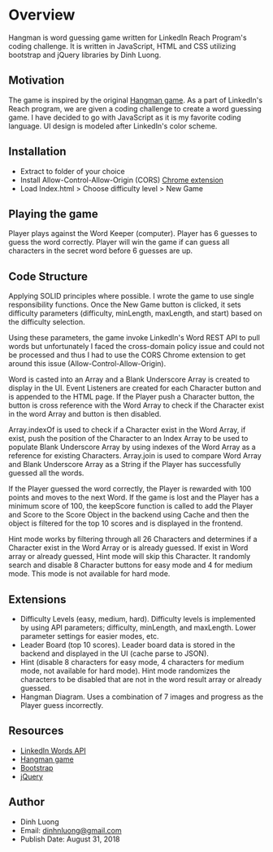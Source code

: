 # Overview

Hangman is word guessing game written for LinkedIn Reach Program's coding challenge. It is written in JavaScript, HTML and CSS utilizing bootstrap and jQuery libraries by Dinh Luong.

## Motivation

The game is inspired by the original [Hangman game](https://en.wikipedia.org/wiki/Hangman_(game)). As a part of LinkedIn's Reach program, we are given a coding challenge to create a word guessing game. I have decided to go with JavaScript as it is my favorite coding language. UI design is modeled after LinkedIn's color scheme. 

## Installation

- Extract to folder of your choice
- Install Allow-Control-Allow-Origin (CORS) [Chrome extension](https://chrome.google.com/webstore/detail/allow-control-allow-origi/nlfbmbojpeacfghkpbjhddihlkkiljbi)
- Load Index.html > Choose difficulty level > New Game

## Playing the game

Player plays against the Word Keeper (computer). Player has 6 guesses to guess the word correctly. 
Player will win the game if can guess all characters in the secret word before 6 guesses are up.

## Code Structure

Applying SOLID principles where possible. I wrote the game to use single responsibility functions. Once the New Game button is clicked, it sets difficulty parameters (difficulty, minLength, maxLength, and start) based on the difficulty selection.

Using these parameters, the game invoke LinkedIn's Word REST API to pull words but unfortunately I faced the cross-domain policy issue and could not be processed and thus I had to use the CORS Chrome extension to get around this issue (Allow-Control-Allow-Origin). 

Word is casted into an Array and a Blank Underscore Array is created to display in the UI. Event Listeners are created for each Character button and is appended to the HTML page. If the Player push a Character button, the button is cross reference with the Word Array to check if the Character exist in the word Array and button is then disabled. 

Array.indexOf is used to check if a Character exist in the Word Array, if exist, push the position of the Character to an Index Array to be used to populate Blank Underscore Array by using indexes of the Word Array as a reference for existing Characters. Array.join is used to compare Word Array and Blank Underscore Array as a String if the Player has successfully guessed all the words.

If the Player guessed the word correctly, the Player is rewarded with 100 points and moves to the next Word. If the game is lost and the Player has a minimum score of 100, the keepScore function is called to add the Player and Score to the Score Object in the backend using Cache and then the object is filtered for the top 10 scores and is displayed in the frontend.

Hint mode works by filtering through all 26 Characters and determines if a Character exist in the Word Array or is already guessed. If exist in Word array or already guessed, Hint mode will skip this Character. It randomly search and disable 8 Character buttons for easy mode and 4 for medium mode. This mode is not available for hard mode. 

## Extensions

- Difficulty Levels (easy, medium, hard). Difficulty levels is implemented by using API parameters; difficulty, minLength, and maxLength. Lower parameter settings for easier modes, etc.
- Leader Board (top 10 scores). Leader board data is stored in the backend and displayed in the UI (cache parse to JSON).
- Hint (disable 8 characters for easy mode, 4 characters for medium mode, not available for hard mode). Hint mode randomizes the characters to be disabled that are not in the word result array or already guessed.
- Hangman Diagram. Uses a combination of 7 images and progress as the Player guess incorrectly.

## Resources

- [LinkedIn Words API](http://app.linkedin-reach.io/words)
- [Hangman game](https://en.wikipedia.org/wiki/Hangman_(game))
- [Bootstrap](https://getbootstrap.com/)
- [jQuery](https://jquery.com/)

## Author

- Dinh Luong
- Email: dinhnluong@gmail.com
- Publish Date: August 31, 2018
